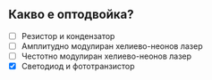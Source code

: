 ## Какво е оптодвойка?

<!-- Верният отговор е отбелязан с [X] -->

- [ ] Резистор и кондензатор
- [ ] Амплитудно модулиран хелиево-неонов лазер
- [ ] Честотно модулиран хелиево-неонов лазер
- [X] Светодиод и фототранзистор
